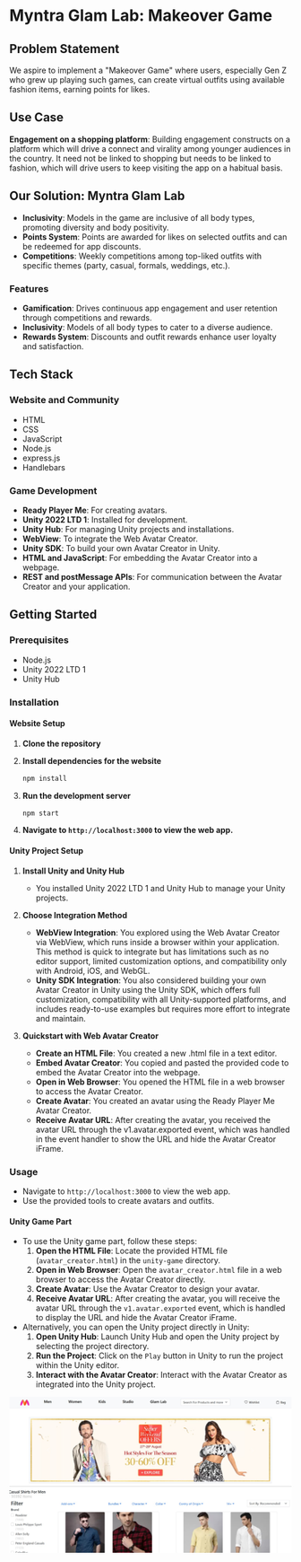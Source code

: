 # Myntra Glam Lab: Makeover Game

## Problem Statement
We aspire to implement a "Makeover Game" where users, especially Gen Z who grew up playing such games, can create virtual outfits using available fashion items, earning points for likes.

## Use Case
**Engagement on a shopping platform**: Building engagement constructs on a platform which will drive a connect and virality among younger audiences in the country. It need not be linked to shopping but needs to be linked to fashion, which will drive users to keep visiting the app on a habitual basis.

## Our Solution: Myntra Glam Lab
- **Inclusivity**: Models in the game are inclusive of all body types, promoting diversity and body positivity.
- **Points System**: Points are awarded for likes on selected outfits and can be redeemed for app discounts.
- **Competitions**: Weekly competitions among top-liked outfits with specific themes (party, casual, formals, weddings, etc.).

### Features
- **Gamification**: Drives continuous app engagement and user retention through competitions and rewards.
- **Inclusivity**: Models of all body types to cater to a diverse audience.
- **Rewards System**: Discounts and outfit rewards enhance user loyalty and satisfaction.

## Tech Stack

### Website and Community
- HTML
- CSS
- JavaScript
- Node.js
- express.js
- Handlebars

### Game Development
- **Ready Player Me**: For creating avatars.
- **Unity 2022 LTD 1**: Installed for development.
- **Unity Hub**: For managing Unity projects and installations.
- **WebView**: To integrate the Web Avatar Creator.
- **Unity SDK**: To build your own Avatar Creator in Unity.
- **HTML and JavaScript**: For embedding the Avatar Creator into a webpage.
- **REST and postMessage APIs**: For communication between the Avatar Creator and your application.

## Getting Started

### Prerequisites
- Node.js
- Unity 2022 LTD 1
- Unity Hub

### Installation

#### Website Setup

1. **Clone the repository**
   

2. **Install dependencies for the website**
    ```bash
    npm install
    ```

3. **Run the development server**
    ```bash
    npm start
    ```

4. **Navigate to `http://localhost:3000` to view the web app.**

#### Unity Project Setup

1. **Install Unity and Unity Hub**
   - You installed Unity 2022 LTD 1 and Unity Hub to manage your Unity projects.

2. **Choose Integration Method**
   - **WebView Integration**: You explored using the Web Avatar Creator via WebView, which runs inside a browser within your application. This method is quick to integrate but has limitations such as no editor support, limited customization options, and compatibility only with Android, iOS, and WebGL.
   - **Unity SDK Integration**: You also considered building your own Avatar Creator in Unity using the Unity SDK, which offers full customization, compatibility with all Unity-supported platforms, and includes ready-to-use examples but requires more effort to integrate and maintain.

3. **Quickstart with Web Avatar Creator**
   - **Create an HTML File**: You created a new .html file in a text editor.
   - **Embed Avatar Creator**: You copied and pasted the provided code to embed the Avatar Creator into the webpage.
   - **Open in Web Browser**: You opened the HTML file in a web browser to access the Avatar Creator.
   - **Create Avatar**: You created an avatar using the Ready Player Me Avatar Creator.
   - **Receive Avatar URL**: After creating the avatar, you received the avatar URL through the v1.avatar.exported event, which was handled in the event handler to show the URL and hide the Avatar Creator iFrame.

### Usage
- Navigate to `http://localhost:3000` to view the web app.
- Use the provided tools to create avatars and outfits.
#### Unity Game Part
- To use the Unity game part, follow these steps:
  1. **Open the HTML File**: Locate the provided HTML file (`avatar_creator.html`) in the `unity-game` directory.
  2. **Open in Web Browser**: Open the `avatar_creator.html` file in a web browser to access the Avatar Creator directly.
  3. **Create Avatar**: Use the Avatar Creator to design your avatar.
  4. **Receive Avatar URL**: After creating the avatar, you will receive the avatar URL through the `v1.avatar.exported` event, which is handled to display the URL and hide the Avatar Creator iFrame.
- Alternatively, you can open the Unity project directly in Unity:
  1. **Open Unity Hub**: Launch Unity Hub and open the Unity project by selecting the project directory.
  2. **Run the Project**: Click on the `Play` button in Unity to run the project within the Unity editor.
  3. **Interact with the Avatar Creator**: Interact with the Avatar Creator as integrated into the Unity project.

![Alt Text](https://github.com/ai5hakhan/GlamLab-coderellas/blob/main/images/61d6de4d-28d8-402f-a700-3ca73f33bde3.jfif)

